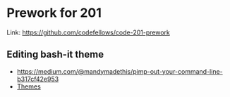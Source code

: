 # Prework for 201

Link: https://github.com/codefellows/code-201-prework

## Editing bash-it theme
- https://medium.com/@mandymadethis/pimp-out-your-command-line-b317cf42e953
- [Themes](https://github.com/Bash-it/bash-it/wiki/Themes#bobby)